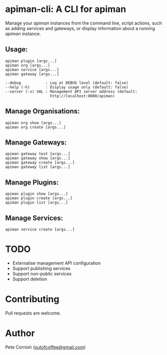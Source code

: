 # apiman-cli: A CLI for apiman

Manage your _apiman_ instances from the command line, script actions, such as adding services and gateways, or display information about a running _apiman_ instance. 

## Usage:

    apiman plugin [args...]
    apiman org [args...]
    apiman service [args...]
    apiman gateway [args...]
    
    --debug           : Log at DEBUG level (default: false)
    --help (-h)       : Display usage only (default: false)
    --server (-s) VAL : Management API server address (default:
                        http://localhost:8080/apiman)
                     
## Manage Organisations:
   
    apiman org show [args...]
    apiman org create [args...]

## Manage Gateways:
   
    apiman gateway test [args...]
    apiman gateway show [args...]
    apiman gateway create [args...]
    apiman gateway list [args...]
                        
## Manage Plugins:
   
    apiman plugin show [args...]
    apiman plugin create [args...]
    apiman plugin list [args...]
                        
## Manage Services:
   
    apiman service create [args...]

# TODO

* Externalise management API configuration
* Support publishing services
* Support non-public services
* Support deletion

# Contributing

Pull requests are welcome.

# Author

Pete Cornish (outofcoffee@gmail.com)
